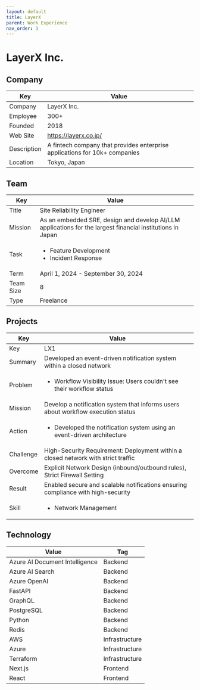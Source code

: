 ```yaml
---
layout: default
title: LayerX
parent: Work Experience
nav_order: 3
---
```


# LayerX Inc.

## Company

| Key         | Value                                                                     |
| ----------- | ------------------------------------------------------------------------- |
| Company     | LayerX Inc.                                                               |
| Employee    | 300+                                                                      |
| Founded     | 2018                                                                      |
| Web Site    | https://layerx.co.jp/                                                     |
| Description | A fintech company that provides enterprise applications for 10k+ companies |
| Location    | Tokyo, Japan                                                              |

## Team

<table>
  <thead>
    <tr>
      <th>Key</th>
      <th>Value</th>
    </tr>
  </thead>
  <tbody>
    <tr>
      <td>Title</td>
      <td>Site Reliability Engineer</td>
    </tr>
    <tr>
      <td>Mission</td>
      <td>As an embedded SRE, design and develop AI/LLM applications for the largest financial institutions in Japan</td>
    </tr>
    <tr>
      <td>Task</td>
      <td><ul><li>Feature Development</li><li>Incident Response</li></ul></td>
    </tr>
    <tr>
      <td>Term</td>
      <td>April 1, 2024 - September 30, 2024</td>
    </tr>
    <tr>
      <td>Team Size</td>
      <td>8</td>
    </tr>
    <tr>
      <td>Type</td>
      <td>Freelance</td>
    </tr>
  </tbody>
</table>

## Projects

<table>
  <thead>
    <tr>
      <th>Key</th>
      <th>Value</th>
    </tr>
  </thead>
  <tbody>
    <tr>
      <td>Key</td>
      <td>LX1</td>
    </tr>
    <tr>
      <td>Summary</td>
      <td>Developed an event-driven notification system within a closed network</td>
    </tr>
    <tr>
      <td>Problem</td>
      <td><ul><li>Workflow Visibility Issue: Users couldn't see their workflow status</li></ul></td>
    </tr>
    <tr>
      <td>Mission</td>
      <td>Develop a notification system that informs users about workflow execution status</td>
    </tr>
    <tr>
      <td>Action</td>
      <td><ul><li>Developed the notification system using an event-driven architecture</li></ul></td>
    </tr>
    <tr>
      <td>Challenge</td>
      <td>High-Security Requirement: Deployment within a closed network with strict traffic</td>
    </tr>
    <tr>
      <td>Overcome</td>
      <td>Explicit Network Design (inbound/outbound rules), Strict Firewall Setting</td>
    </tr>
    <tr>
      <td>Result</td>
      <td>Enabled secure and scalable notifications ensuring compliance with high-security</td>
    </tr>
    <tr>
      <td>Skill</td>
      <td><ul><li>Network Management</li></ul></td>
    </tr>
  </tbody>
</table>

## Technology

| Value                          | Tag            |
| ------------------------------ | -------------- |
| Azure AI Document Intelligence | Backend        |
| Azure AI Search                | Backend        |
| Azure OpenAI                   | Backend        |
| FastAPI                        | Backend        |
| GraphQL                        | Backend        |
| PostgreSQL                     | Backend        |
| Python                         | Backend        |
| Redis                          | Backend        |
| AWS                            | Infrastructure |
| Azure                          | Infrastructure |
| Terraform                      | Infrastructure |
| Next.js                        | Frontend       |
| React                          | Frontend       |
